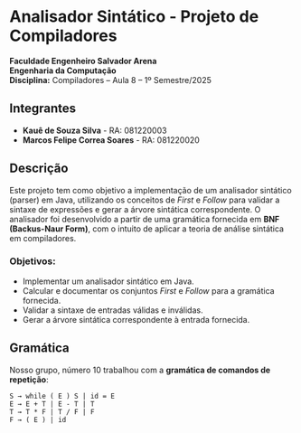 # Analisador Sintático - Projeto de Compiladores

**Faculdade Engenheiro Salvador Arena**  
**Engenharia da Computação**  
**Disciplina:** Compiladores – Aula 8 – 1º Semestre/2025

## Integrantes

- **Kauê de Souza Silva** - RA: 081220003
- **Marcos Felipe Correa Soares** - RA: 081220020

## Descrição

Este projeto tem como objetivo a implementação de um analisador sintático (parser) em Java, utilizando os conceitos de *First* e *Follow* para validar a sintaxe de expressões e gerar a árvore sintática correspondente. O analisador foi desenvolvido a partir de uma gramática fornecida em **BNF (Backus-Naur Form)**, com o intuito de aplicar a teoria de análise sintática em compiladores.

### Objetivos:
- Implementar um analisador sintático em Java.
- Calcular e documentar os conjuntos *First* e *Follow* para a gramática fornecida.
- Validar a sintaxe de entradas válidas e inválidas.
- Gerar a árvore sintática correspondente à entrada fornecida.
  
## Gramática

Nosso grupo, número 10 trabalhou com a **gramática de comandos de repetição**:

```bnf
S → while ( E ) S | id = E
E → E + T | E - T | T
T → T * F | T / F | F
F → ( E ) | id
